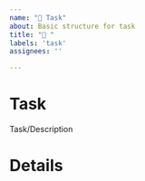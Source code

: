 ```yaml
---
name: "🔖 Task"
about: Basic structure for task
title: "🔖 "
labels: 'task'
assignees: ''

---
```


# Task
Task/Description

# Details

